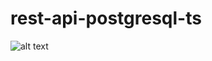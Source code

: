 # rest-api-postgresql-ts

![alt text](https://miro.medium.com/v2/resize:fit:700/0*PSxcvFBVaufSCuwt.png)
